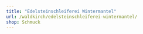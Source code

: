 ```yaml
---
title: "Edelsteinschleiferei Wintermantel"
url: /waldkirch/edelsteinschleiferei-wintermantel/
shop: Schmuck
---
```

